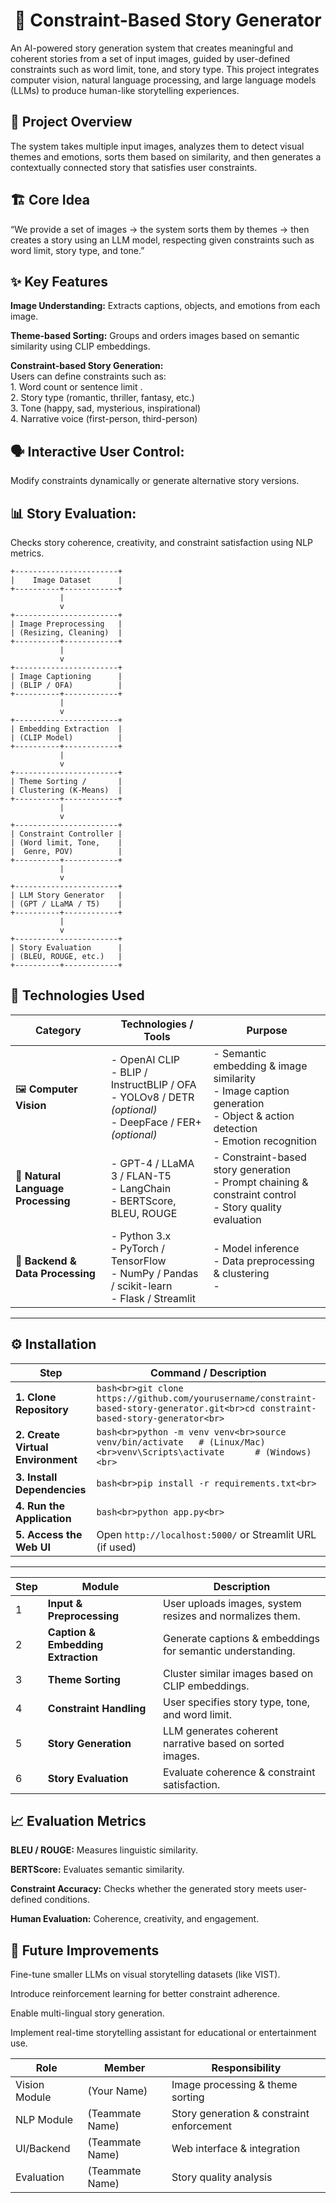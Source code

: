 <div align = "center" > <h1>🧠 Constraint-Based Story Generator</h1> </div>

An AI-powered story generation system that creates meaningful and coherent stories from a set of input images, guided by user-defined constraints such as word limit, tone, and story type.
This project integrates computer vision, natural language processing, and large language models (LLMs) to produce human-like storytelling experiences.

## 🚀 Project Overview

The system takes multiple input images, analyzes them to detect visual themes and emotions, sorts them based on similarity, and then generates a contextually connected story that satisfies user constraints.

## 🏗️ Core Idea

“We provide a set of images → the system sorts them by themes → then creates a story using an LLM model, respecting given constraints such as word limit, story type, and tone.”

## ✨ Key Features

 **Image Understanding:** Extracts captions, objects, and emotions from each image.

**Theme-based Sorting:** Groups and orders images based on semantic similarity using CLIP embeddings.

**Constraint-based Story Generation:** <br>
Users can define constraints such as:
<br> 1. Word count or sentence limit .<br> 2. Story type (romantic, thriller, fantasy, etc.) <br> 3. Tone (happy, sad, mysterious, inspirational) <br> 4. Narrative voice (first-person, third-person)

## 🗣️ Interactive User Control: 
Modify constraints dynamically or generate alternative story versions.

## 📊 Story Evaluation: 
Checks story coherence, creativity, and constraint satisfaction using NLP metrics.
```
+-----------------------+
|    Image Dataset      |
+----------+------------+
           |
           v
+-----------------------+
| Image Preprocessing   |
| (Resizing, Cleaning)  |
+----------+------------+
           |
           v
+-----------------------+
| Image Captioning      |
| (BLIP / OFA)          |
+----------+------------+
           |
           v
+-----------------------+
| Embedding Extraction  |
| (CLIP Model)          |
+----------+------------+
           |
           v
+-----------------------+
| Theme Sorting /       |
| Clustering (K-Means)  |
+----------+------------+
           |
           v
+-----------------------+
| Constraint Controller |
| (Word limit, Tone,    |
|  Genre, POV)          |
+----------+------------+
           |
           v
+-----------------------+
| LLM Story Generator   |
| (GPT / LLaMA / T5)    |
+----------+------------+
           |
           v
+-----------------------+
| Story Evaluation      |
| (BLEU, ROUGE, etc.)   |
+----------+------------+
```
## 🧰 Technologies Used

| **Category** | **Technologies / Tools** | **Purpose** |
|---------------|---------------------------|--------------|
| 🖼️ **Computer Vision** | - OpenAI CLIP  <br> - BLIP / InstructBLIP / OFA  <br> - YOLOv8 / DETR *(optional)*  <br> - DeepFace / FER+ *(optional)* | - Semantic embedding & image similarity <br> - Image caption generation <br> - Object & action detection <br> - Emotion recognition |
| 💬 **Natural Language Processing** | - GPT-4 / LLaMA 3 / FLAN-T5  <br> - LangChain  <br> - BERTScore, BLEU, ROUGE | - Constraint-based story generation <br> - Prompt chaining & constraint control <br> - Story quality evaluation |
| 🧠 **Backend & Data Processing** | - Python 3.x  <br> - PyTorch / TensorFlow  <br> - NumPy / Pandas / scikit-learn  <br> - Flask / Streamlit | - Model inference <br> - Data preprocessing & clustering <br> - 
---

## ⚙️ Installation

| **Step** | **Command / Description** |
|-----------|----------------------------|
| **1. Clone Repository** | ```bash<br>git clone https://github.com/yourusername/constraint-based-story-generator.git<br>cd constraint-based-story-generator<br>``` |
| **2. Create Virtual Environment** | ```bash<br>python -m venv venv<br>source venv/bin/activate   # (Linux/Mac)<br>venv\Scripts\activate      # (Windows)<br>``` |
| **3. Install Dependencies** | ```bash<br>pip install -r requirements.txt<br>``` |
| **4. Run the Application** | ```bash<br>python app.py<br>``` |
| **5. Access the Web UI** | Open `http://localhost:5000/` or Streamlit URL (if used) |

---


| Step | Module                             | Description                                                |
| ---- | ---------------------------------- | ---------------------------------------------------------- |
| 1    | **Input & Preprocessing**          | User uploads images, system resizes and normalizes them.   |
| 2    | **Caption & Embedding Extraction** | Generate captions & embeddings for semantic understanding. |
| 3    | **Theme Sorting**                  | Cluster similar images based on CLIP embeddings.           |
| 4    | **Constraint Handling**            | User specifies story type, tone, and word limit.           |
| 5    | **Story Generation**               | LLM generates coherent narrative based on sorted images.   |
| 6    | **Story Evaluation**               | Evaluate coherence & constraint satisfaction.              |

## 📈 Evaluation Metrics

**BLEU / ROUGE:** Measures linguistic similarity.

**BERTScore:** Evaluates semantic similarity.

**Constraint Accuracy:** Checks whether the generated story meets user-defined conditions.

**Human Evaluation:** Coherence, creativity, and engagement.

## 🌱 Future Improvements

Fine-tune smaller LLMs on visual storytelling datasets (like VIST).

Introduce reinforcement learning for better constraint adherence.

Enable multi-lingual story generation.

Implement real-time storytelling assistant for educational or entertainment use.

| Role          | Member          | Responsibility                            |
| ------------- | --------------- | ----------------------------------------- |
| Vision Module | (Your Name)     | Image processing & theme sorting          |
| NLP Module    | (Teammate Name) | Story generation & constraint enforcement |
| UI/Backend    | (Teammate Name) | Web interface & integration               |
| Evaluation    | (Teammate Name) | Story quality analysis                    |
